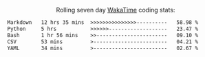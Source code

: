 <p align="center">Rolling seven day <a href="https://wakatime.com/@syrkis"/>WakaTime</a> coding stats:</p>
<!--START_SECTION:waka-->

```txt
Markdown   12 hrs 35 mins  >>>>>>>>>>>>>>>----------   58.98 %
Python     5 hrs           >>>>>>-------------------   23.47 %
Bash       1 hr 56 mins    >>-----------------------   09.10 %
CSV        53 mins         >------------------------   04.21 %
YAML       34 mins         >------------------------   02.67 %
```

<!--END_SECTION:waka-->
